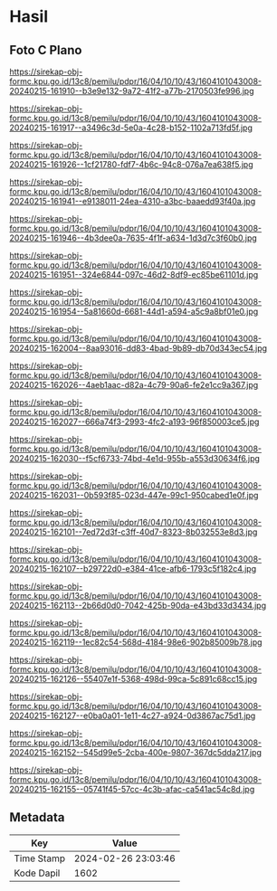 # Hasil

## Foto C Plano

https://sirekap-obj-formc.kpu.go.id/13c8/pemilu/pdpr/16/04/10/10/43/1604101043008-20240215-161910--b3e9e132-9a72-41f2-a77b-2170503fe996.jpg

https://sirekap-obj-formc.kpu.go.id/13c8/pemilu/pdpr/16/04/10/10/43/1604101043008-20240215-161917--a3496c3d-5e0a-4c28-b152-1102a713fd5f.jpg

https://sirekap-obj-formc.kpu.go.id/13c8/pemilu/pdpr/16/04/10/10/43/1604101043008-20240215-161926--1cf21780-fdf7-4b6c-94c8-076a7ea638f5.jpg

https://sirekap-obj-formc.kpu.go.id/13c8/pemilu/pdpr/16/04/10/10/43/1604101043008-20240215-161941--e9138011-24ea-4310-a3bc-baaedd93f40a.jpg

https://sirekap-obj-formc.kpu.go.id/13c8/pemilu/pdpr/16/04/10/10/43/1604101043008-20240215-161946--4b3dee0a-7635-4f1f-a634-1d3d7c3f60b0.jpg

https://sirekap-obj-formc.kpu.go.id/13c8/pemilu/pdpr/16/04/10/10/43/1604101043008-20240215-161951--324e6844-097c-46d2-8df9-ec85be61101d.jpg

https://sirekap-obj-formc.kpu.go.id/13c8/pemilu/pdpr/16/04/10/10/43/1604101043008-20240215-161954--5a81660d-6681-44d1-a594-a5c9a8bf01e0.jpg

https://sirekap-obj-formc.kpu.go.id/13c8/pemilu/pdpr/16/04/10/10/43/1604101043008-20240215-162004--8aa93016-dd83-4bad-9b89-db70d343ec54.jpg

https://sirekap-obj-formc.kpu.go.id/13c8/pemilu/pdpr/16/04/10/10/43/1604101043008-20240215-162026--4aeb1aac-d82a-4c79-90a6-fe2e1cc9a367.jpg

https://sirekap-obj-formc.kpu.go.id/13c8/pemilu/pdpr/16/04/10/10/43/1604101043008-20240215-162027--666a74f3-2993-4fc2-a193-96f850003ce5.jpg

https://sirekap-obj-formc.kpu.go.id/13c8/pemilu/pdpr/16/04/10/10/43/1604101043008-20240215-162030--f5cf6733-74bd-4e1d-955b-a553d30634f6.jpg

https://sirekap-obj-formc.kpu.go.id/13c8/pemilu/pdpr/16/04/10/10/43/1604101043008-20240215-162031--0b593f85-023d-447e-99c1-950cabed1e0f.jpg

https://sirekap-obj-formc.kpu.go.id/13c8/pemilu/pdpr/16/04/10/10/43/1604101043008-20240215-162101--7ed72d3f-c3ff-40d7-8323-8b032553e8d3.jpg

https://sirekap-obj-formc.kpu.go.id/13c8/pemilu/pdpr/16/04/10/10/43/1604101043008-20240215-162107--b29722d0-e384-41ce-afb6-1793c5f182c4.jpg

https://sirekap-obj-formc.kpu.go.id/13c8/pemilu/pdpr/16/04/10/10/43/1604101043008-20240215-162113--2b66d0d0-7042-425b-90da-e43bd33d3434.jpg

https://sirekap-obj-formc.kpu.go.id/13c8/pemilu/pdpr/16/04/10/10/43/1604101043008-20240215-162119--1ec82c54-568d-4184-98e6-902b85009b78.jpg

https://sirekap-obj-formc.kpu.go.id/13c8/pemilu/pdpr/16/04/10/10/43/1604101043008-20240215-162126--55407e1f-5368-498d-99ca-5c891c68cc15.jpg

https://sirekap-obj-formc.kpu.go.id/13c8/pemilu/pdpr/16/04/10/10/43/1604101043008-20240215-162127--e0ba0a01-1e11-4c27-a924-0d3867ac75d1.jpg

https://sirekap-obj-formc.kpu.go.id/13c8/pemilu/pdpr/16/04/10/10/43/1604101043008-20240215-162152--545d99e5-2cba-400e-9807-367dc5dda217.jpg

https://sirekap-obj-formc.kpu.go.id/13c8/pemilu/pdpr/16/04/10/10/43/1604101043008-20240215-162155--05741f45-57cc-4c3b-afac-ca541ac54c8d.jpg


## Metadata

| Key        | Value               |
| ---------- | ------------------- |
| Time Stamp | 2024-02-26 23:03:46 |
| Kode Dapil | 1602                |



